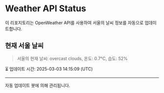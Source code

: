 
# Weather API Status

이 리포지토리는 OpenWeather API를 사용하여 서울의 날씨 정보를 자동으로 업데이트합니다.

## 현재 서울 날씨
> 서울의 현재 날씨: overcast clouds, 온도: 0.7°C, 습도: 52%

⏳ 업데이트 시간: 2025-03-03 14:15:09 (UTC)

---
자동 업데이트 봇에 의해 관리됩니다.
